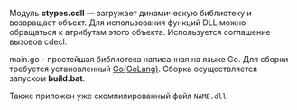 Модуль **ctypes.cdll** — загружает динамическую библиотеку и возвращает объект.
Для использования функций DLL можно обращаться к атрибутам этого объекта. Используется соглашение вызовов cdecl.

main.go - простейшая библиотека написанная на языке Go. Для сборки требуется установленный  [Go(GoLang)](https://golang.org/). Сборка осуществляется запуском **build.bat**.

Также приложен уже скомпилированный файл `NAME.dll` 



